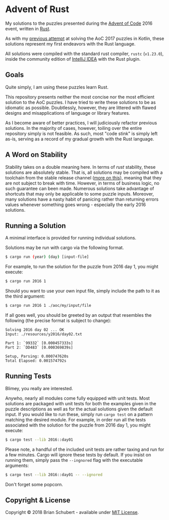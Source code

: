 # Advent of Rust

My solutions to the puzzles presented during the [Advent of Code][adventofcode] 
2016 event, written in [Rust][rust].

As with my [previous attempt][aoc-kotlin] at solving the AoC 2017 
puzzles in Kotlin, these solutions represent my first endeavors with 
the Rust language. 

All solutions were compiled with the standard rust compiler, `rustc` 
(`v1.23.0`), inside the community edition of [IntelliJ IDEA][intellij] 
with the Rust plugin.

## Goals

Quite simply, I am using these puzzles learn Rust. 

This repository presents neither the most concise nor the most 
efficient solution to the AoC puzzles. I have tried to write
these solutions to be as idiomatic as possible. Doubtlessly, however,
they are littered with flawed designs and misapplications of 
language or library features.

As I become aware of better practices, I will judiciously refactor
previous solutions. In the majority of cases, however, toiling over
the entire repository simply is not feasible. As such, most "code 
stink" is simply left as-is, serving as a record of my gradual growth
with the Rust language.

## A Word on Stability

Stability takes on a double meaning here. In terms of _rust_ stability, 
these solutions are absolutely stable. That is, all solutions may be 
compiled with a toolchain from the stable release channel 
([more on this][release-channels]), meaning that they are not subject 
to break with time. However, in terms of business logic,
no such guarantee can been made. Numerous solutions take advantage of 
shortcuts that may only be applicable to some puzzle inputs. Moreover, 
many solutions have a nasty habit of panicing rather than returning 
errors values whenever something goes wrong - especially the early 
2016 solutions.

## Running a Solution

A minimal interface is provided for running individual solutions. 

Solutions may be run with cargo via the following format.

```bash
$ cargo run (year) (day) [input-file]
```
For example, to run the solution for the puzzle from 2016 day 1, you 
might execute:

```bash
$ cargo run 2016 1
```

Should you want to use your own input file, simply include the path to 
it as the third argument:

```bash
$ cargo run 2016 1 ./aoc/my/input/file
```

If all goes well, you should be greeted by an output that resembles the 
following (the precise format is subject to change):
    
    Solving 2016 day 02 ... OK
    Input: ./resources/y2016/day02.txt
    
    Part 1: `99332` [0.000457333s]
    Part 2: `DD483` [0.000369839s]
    
    Setup, Parsing: 0.000747620s
    Total Elapsed: 0.001574792s

## Running Tests

Blimey, you really are interested.

Anywho, nearly all modules come fully equipped with unit tests. Most 
solutions are packaged with unit tests for both the examples given in 
the puzzle descriptions as well as for the actual solutions given the 
default input. If you would like to run these, simply run `cargo test` 
on a pattern matching the desired module. For example, in order run all 
the tests associated with the solution for the puzzle from 2016 day 1, 
you might execute:

```bash
$ cargo test --lib 2016::day01
```

Please note, a handful of the included unit tests are rather taxing and 
run for a few minutes. Cargo will ignore these tests by default. If you
insist on running them, simply pass the `--ingnored` flag with the 
executable arguments:

```bash
$ cargo test --lib 2016::day01 -- --ignored
```

Don't forget some popcorn.

## Copyright & License
Copyright &copy; 2018 Brian Schubert - available under [MIT License][license].

[adventofcode]: https://adventofcode.com/
[rust]: https://www.rust-lang.org/en-US/
[aoc-kotlin]: https://github.com/blueschu/Advent-Of-Code
[license]: https://github.com/blueschu/Advent-Of-Rust/blob/master/LICENSE
[intellij]: https://www.jetbrains.com/idea/
[release-channels]: https://doc.rust-lang.org/book/first-edition/release-channels.html
